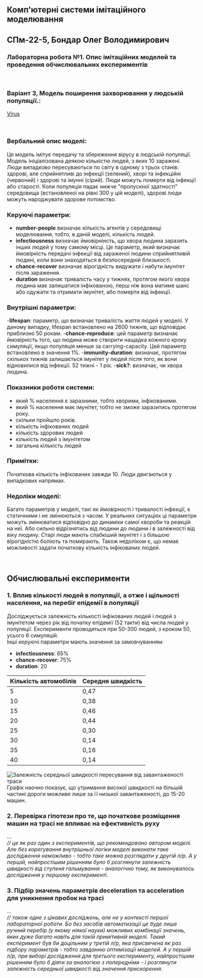 ## Комп'ютерні системи імітаційного моделювання
## СПм-22-5, **Бондар Олег Володимирович**
### Лабораторна робота №**1**. Опис імітаційних моделей та проведення обчислювальних експериментів

<br>

### Варіант 3, Модель поширення захворювання у людській популяції.:
[Virus](http://https://www.netlogoweb.org/launch#https://www.netlogoweb.org/assets/modelslib/Sample%20Models/Biology/Virus.nlogo)

<br>

### Вербальний опис моделі:
Ця модель імітує передачу та збереження вірусу в людській популяції. Модель ініціалізована деякою кількістю людей, з яких 10 заражені. Люди випадково пересуваються по світу в одному з трьох станів: здорові, але сприйнятливі до інфекції (зелений), хворі та інфекційні (червоний) і здорові та імунні (сірий). Люди можуть померти від інфекції або старості. Коли популяція падає нижче "пропускної здатності" середовища (встановленої на рівні 300 у цій моделі), здорові люди можуть народжувати здорове потомство.

### Керуючі параметри:
- **number-people** визначає кількість агентів у середовищі моделювання, тобто, в даній моделі, кількість людей.
- **infectiousness** визначає ймовірнінсть, що хвора людина заразить інших людей у тому самому місці. Це параметр, який визначає ймовірність передачі інфекції від зараженої людини сприйнятливій людині, коли вони знаходяться в безпосередній близькості.
- **chance-recover** визначає вірогідність видужати і набути імунітет після зараження.
- **duration** визначає тривалість часу у тижнях, протягом якого хвора людина має залишатися інфікованою, перш ніж вона матиме шанс або одужати та отримати імунітет, або померти від інфекції.

### Внутрішні параметри:
-**lifespan**: параметр, що визначає тривалість життя людей у моделі. У даному випадку, lifespan встановлено на 2600 тижнів, що відповідає приблизно 50 рокам.
-**chance-reproduce**: цей параметр визначає ймовірність того, що людина може створити нащадка кожного кроку симуляції, якщо популяція менше за carrying-capacity. Цей параметр встановлено в значення 1%.
-**immunity-duration**: визначає, протягом скількох тижнів залишається імунітет у людей після того, як вони відновилися від інфекції. 52 тижні - 1 рік.
-**sick?**: визначає, чи хвора людина.

### Показники роботи системи:
- який % населення є заразними, тобто хворими, інфікованими.
- який % населення має імунітет, тобто не зможе заразитись протягом року.
- скільки пройшло років.
- кількість інфікованих людей
- кількість здорових людей
- кількість людей з імунітетом
- загальна кількість людей

### Примітки:
Початкова кількість інфікованих завжди 10. Люди двигаються у випадкових напрямах.

### Недоліки моделі:
Багато параметрів у моделі, такі як ймовірності і тривалості інфекції, є статичними і не змінюються з часом. У реальних ситуаціях ці параметри можуть змінюватися відповідно до динаміки самої хвороби та реакцій на неї. Або сильно відрізнятись від людини до людини і в залежності від віку людину. Старі люди мають слабкіший імунітет і з більшою вірогідністю боліють та помирають.
Також недоліком є, що немає можливості задати початкову кількість інфікованих людей.

<br>

## Обчислювальні експерименти
### 1. Вплив кількості людей в популяції, а отже і щільності населення, на перебіг епідемії в популяції
Досліджується залежність кількості інфікованих людей і людей з імунітетом через рік від початку епідемії (52 такти) від числа людей у популяції.
Експерименти проводяться при 50-300 людей, з кроком 50, усього 6 симуляцій.  
Інші керуючі параметри мають значення за замовчуванням:
- **infectiousness**: 65%
- **chance-recover**: 75%
- **duration**: 20

<table>
<thead>
<tr><th>Кількість автомобілів</th><th>Середня швидкість</th></tr>
</thead>
<tbody>
<tr><td>5</td><td>0,47</td></tr>
<tr><td>10</td><td>0,38</td></tr>
<tr><td>15</td><td>0,46</td></tr>
<tr><td>20</td><td>0,44</td></tr>
<tr><td>25</td><td>0,30</td></tr>
<tr><td>30</td><td>0,14</td></tr>
<tr><td>35</td><td>0,16</td></tr>
<tr><td>40</td><td>0,14</td></tr>
</tbody>
</table>

![Залежність середньої швидкості пересування від завантаженості траси](fig1.png)
Графік наочно показує, що утримання високої швидкості на більшій частині дороги можливе лише за її низької завантаженості, до 15-20 машин.

### 2. Перевірка гіпотези про те, що початкове розміщення машин на трасі не впливає на ефективність руху
...  
*// це як раз один з експериментів, що рекомендовано автором моделі. Але без корегування внутрішньої логіки моделі виконати таке дослідження неможливо - тобто таке можна розглядати у другій л/р. А у першій, найпростішим рішенням було б розглянути залежність швидкості від ступеня гальмування - аналогічно тому, як виконувалось дослідження у першому експерименті.*
### 3. Підбір значень параметрів deceleration та acceleration для уникнення пробок на трасі
...  
*// також одне з цікавих досліджень, але не у контексті першої лабораторної роботи. Бо без засобів автоматизації це буде лише ручний перебір (у якому ніякої науки) можливих комбінації значень, яких дуже багато навіть для такій примітивній моделі. Такий експеримент був би доцільним у третій л/р, яка присвячена як раз підбору параметрів - тобто завданню оптимізації моделей. А у першій л/р, при виборі дослідження для третього експерименту, найпростішим рішенням було б діяти за аналогією з попередніми - і розглянути залежність середньої швидкості від значення прискорення.*
